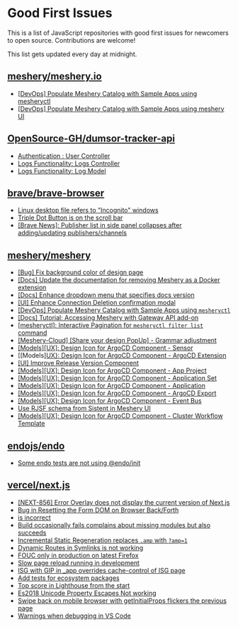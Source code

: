 # Good First Issues

This is a list of JavaScript repositories with good first issues for newcomers to open source. Contributions are welcome!

This list gets updated every day at midnight.

## [meshery/meshery.io](https://github.com/meshery/meshery.io)

- [[DevOps] Populate Meshery Catalog with Sample Apps using mesheryctl](https://github.com/meshery/meshery.io/issues/1650)
- [[DevOps] Populate Meshery Catalog with Sample Apps using meshery UI](https://github.com/meshery/meshery.io/issues/1699)

## [OpenSource-GH/dumsor-tracker-api](https://github.com/OpenSource-GH/dumsor-tracker-api)

- [Authentication : User Controller](https://github.com/OpenSource-GH/dumsor-tracker-api/issues/8)
- [Logs Functionality: Logs Controller](https://github.com/OpenSource-GH/dumsor-tracker-api/issues/10)
- [Logs Functionality: Log Model](https://github.com/OpenSource-GH/dumsor-tracker-api/issues/9)

## [brave/brave-browser](https://github.com/brave/brave-browser)

- [Linux desktop file refers to "Incognito" windows](https://github.com/brave/brave-browser/issues/37623)
- [Triple Dot Button is on the  scroll bar ](https://github.com/brave/brave-browser/issues/36298)
- [[Brave News]: Publisher list in side panel collapses after adding/updating publishers/channels](https://github.com/brave/brave-browser/issues/36550)

## [meshery/meshery](https://github.com/meshery/meshery)

- [[Bug] Fix background color of design page](https://github.com/meshery/meshery/issues/10775)
- [[Docs] Update the documentation for removing Meshery as a Docker extension](https://github.com/meshery/meshery/issues/9901)
- [[Docs] Enhance dropdown menu that specifies docs version](https://github.com/meshery/meshery/issues/9227)
- [[UI] Enhance Connection Deletion confirmation modal](https://github.com/meshery/meshery/issues/10558)
- [[DevOps] Populate Meshery Catalog with Sample Apps using `mesheryctl`](https://github.com/meshery/meshery/issues/10458)
- [[Docs] Tutorial: Accessing Meshery with Gateway API add-on](https://github.com/meshery/meshery/issues/10333)
- [[mesheryctl]: Interactive Pagination for `mesheryctl filter list` command](https://github.com/meshery/meshery/issues/10366)
- [[Meshery-Cloud] [Share your design PopUp] - Grammar adjustment](https://github.com/meshery/meshery/issues/10038)
- [[Models][UX]: Design Icon for ArgoCD Component - Sensor](https://github.com/meshery/meshery/issues/10300)
- [[Models][UX}: Design Icon for ArgoCD Component - ArgoCD Extension](https://github.com/meshery/meshery/issues/10290)
- [[UI] Improve Release Version Component](https://github.com/meshery/meshery/issues/9569)
- [[Models][UX]: Design Icon for ArgoCD Component - App Project ](https://github.com/meshery/meshery/issues/10291)
- [[Models][UX]: Design Icon for ArgoCD Component - Application Set](https://github.com/meshery/meshery/issues/10292)
- [[Models][UX]: Design Icon for ArgoCD Component - Application](https://github.com/meshery/meshery/issues/10293)
- [[Models][UX]: Design Icon for ArgoCD Component - ArgoCD Export](https://github.com/meshery/meshery/issues/10294)
- [[Models][UX]: Design Icon for ArgoCD Component - Event Bus](https://github.com/meshery/meshery/issues/10297)
- [Use RJSF schema from Sistent in Meshery UI](https://github.com/meshery/meshery/issues/10445)
- [[Models][UX]: Design Icon for ArgoCD Component - Cluster Workflow Template](https://github.com/meshery/meshery/issues/10295)

## [endojs/endo](https://github.com/endojs/endo)

- [Some endo tests are not using @endo/init](https://github.com/endojs/endo/issues/1298)

## [vercel/next.js](https://github.com/vercel/next.js)

- [[NEXT-856] Error Overlay does not display the current version of Next.js](https://github.com/vercel/next.js/issues/47124)
- [Bug in Resetting the Form DOM on Browser Back/Forth](https://github.com/vercel/next.js/issues/6128)
- [<AppTree /> is incorrect](https://github.com/vercel/next.js/issues/9336)
- [Build occasionally fails complains about missing modules but also succeeds](https://github.com/vercel/next.js/issues/15874)
- [Incremental Static Regeneration replaces `.amp` with `?amp=1`](https://github.com/vercel/next.js/issues/14251)
- [Dynamic Routes in Symlinks is not working](https://github.com/vercel/next.js/issues/16660)
- [FOUC only in production on latest Firefox](https://github.com/vercel/next.js/issues/22465)
- [Slow page reload running in development](https://github.com/vercel/next.js/issues/25108)
- [ISG with GIP in _app overrides cache-control of ISG page](https://github.com/vercel/next.js/issues/14244)
- [Add tests for ecosystem packages](https://github.com/vercel/next.js/issues/31690)
- [Top score in Lighthouse from the start](https://github.com/vercel/next.js/issues/40418)
- [Es2018 Unicode Property Escapes Not working](https://github.com/vercel/next.js/issues/19303)
- [Swipe back on mobile browser with getInitialProps flickers the previous page](https://github.com/vercel/next.js/issues/10465)
- [Warnings when debugging in VS Code](https://github.com/vercel/next.js/issues/24349)

